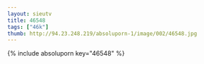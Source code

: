 ```yaml
--- 
layout: sieutv
title: 46548
tags: ["46k"]
thumb: http://94.23.248.219/absoluporn-1/image/002/46548.jpg
---
```

{% include absoluporn key="46548" %} 
